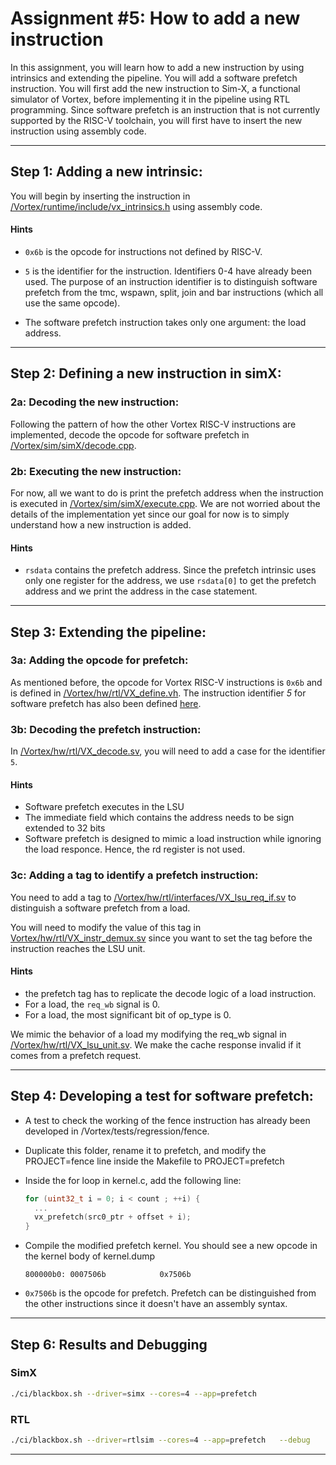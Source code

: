 # Assignment #5: How to add a new instruction 

In this assignment, you will learn how to add a new instruction by using intrinsics and extending the pipeline. You will add a software prefetch instruction. You will first add the new instruction to Sim-X, a functional simulator of Vortex, before implementing it in the pipeline using RTL programming. Since software prefetch is an instruction that is not currently supported by the RISC-V toolchain, you will first have to insert the new instruction using assembly code. 

---

## Step 1: Adding a new intrinsic: 

You will begin by inserting the instruction in [/Vortex/runtime/include/vx_intrinsics.h](https://github.com/vortexgpgpu/vortex/blob/e2b5799a013b98f067ee8aaeda07ea3c979ef546/runtime/include/vx_intrinsics.h#L86) using assembly code.

#### Hints

- `0x6b` is the opcode for instructions not defined by RISC-V.
  
- `5` is the identifier for the instruction. Identifiers 0-4 have already been used. The purpose of an instruction identifier is to distinguish software prefetch from the tmc, wspawn, split, join and bar instructions (which all use the same opcode).
  
- The software prefetch instruction takes only one argument: the load address. 

---

## Step 2: Defining a new instruction in simX:
  
### 2a: Decoding the new instruction:

Following the pattern of how the other Vortex RISC-V instructions are implemented, decode the opcode for software prefetch in [/Vortex/sim/simX/decode.cpp](https://github.com/vortexgpgpu/vortex/blob/73d249fc56a003239fecc85783d0c49f3d3113b4/sim/simX/decode.cpp#L184).

### 2b: Executing the new instruction:

For now, all we want to do is print the prefetch address when the instruction is executed in [/Vortex/sim/simX/execute.cpp](https://github.com/vortexgpgpu/vortex/blob/73d249fc56a003239fecc85783d0c49f3d3113b4/sim/simX/execute.cpp#L714). We are not worried about the details of the implementation yet since our goal for now is to simply understand how a new instruction is added.
  
#### Hints

- `rsdata` contains the prefetch address. Since the prefetch intrinsic uses only one register for the address, we use `rsdata[0]` to get the prefetch address and we print the address in the case statement.

---

## Step 3: Extending the pipeline:

### 3a: Adding the opcode for prefetch:

As mentioned before, the opcode for Vortex RISC-V instructions is `0x6b` and is defined in [/Vortex/hw/rtl/VX_define.vh](https://github.com/vortexgpgpu/vortex/blob/e2b5799a013b98f067ee8aaeda07ea3c979ef546/hw/rtl/VX_define.vh#L67). The instruction identifier *5* for software prefetch has also been defined [here](https://github.com/vortexgpgpu/vortex/blob/e2b5799a013b98f067ee8aaeda07ea3c979ef546/hw/rtl/VX_define.vh#L188).
  

### 3b: Decoding the prefetch instruction:

In [/Vortex/hw/rtl/VX_decode.sv](https://github.com/vortexgpgpu/vortex/blob/e2b5799a013b98f067ee8aaeda07ea3c979ef546/hw/rtl/VX_decode.sv#L377), you will need to add a case for the identifier `5`. 

#### Hints

- Software prefetch executes in the LSU
- The immediate field which contains the address needs to be sign extended to 32 bits
- Software prefetch is designed to mimic a load instruction while ignoring the load responce. Hence, the rd register is not used.

### 3c: Adding a tag to identify a prefetch instruction:

You need to add a tag to [/Vortex/hw/rtl/interfaces/VX_lsu_req_if.sv](https://github.com/vortexgpgpu/vortex/blob/73d249fc56a003239fecc85783d0c49f3d3113b4/hw/rtl/interfaces/VX_lsu_req_if.sv#L19) to distinguish a software prefetch from a load.

You will need to modify the value of this tag in [Vortex/hw/rtl/VX_instr_demux.sv](https://github.com/vortexgpgpu/vortex/blob/dd12d3f848d25367d3e143d1e7242840a2012156/hw/rtl/VX_instr_demux.sv#L62) since you want to set the tag before the instruction reaches the LSU unit. 

#### Hints

- the prefetch tag has to replicate the decode logic of a load instruction.
- For a load, the `req_wb` signal is 0.
- For a load, the most significant bit of op_type is 0.

We mimic the behavior of a load my modifying the req_wb signal in [/Vortex/hw/rtl/VX_lsu_unit.sv](https://github.com/vortexgpgpu/vortex/blob/73d249fc56a003239fecc85783d0c49f3d3113b4/hw/rtl/VX_lsu_unit.sv#L89). We make the cache response invalid if it comes from a prefetch request.

---

## Step 4: Developing a test for software prefetch:

- A test to check the working of the fence instruction has already been developed in /Vortex/tests/regression/fence.

- Duplicate this folder, rename it to prefetch, and modify the PROJECT=fence line inside the Makefile to PROJECT=prefetch
  
- Inside the for loop in kernel.c, add the following line:
  
  ``` c
  for (uint32_t i = 0; i < count ; ++i) {
    ...
    vx_prefetch(src0_ptr + offset + i); 
  }
  ```

- Compile the modified prefetch kernel. You should see a new opcode in the kernel body of kernel.dump

  ```
  800000b0:	0007506b          	0x7506b
  ```

- `0x7506b` is the opcode for prefetch. Prefetch can be distinguished from the other instructions since it doesn't have an assembly syntax.

---

## Step 6: Results and Debugging

### SimX

``` bash
./ci/blackbox.sh --driver=simx --cores=4 --app=prefetch
```

### RTL

``` bash
./ci/blackbox.sh --driver=rtlsim --cores=4 --app=prefetch   --debug
```   
---
